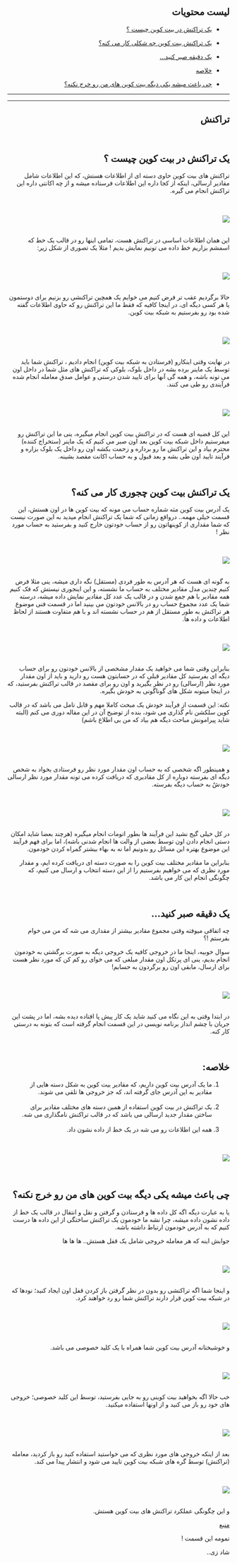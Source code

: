 <div dir="rtl">
    <br>
    <h2>لیست محتویات</h2>
    <ul>
        <li>
            <p><a href="#1">یک تراکنش در بیت کوین چیست ؟</a></p>
        </li>
        <li>
            <p><a href="#2">یک تراکنش بیت کوین چه شکلی کار می کنه؟</a></p>
        </li>
        <li>
            <p><a href="#3">یک دقیقه صبر کنید...</a></p>
        </li>
        <li>
            <p><a href="#4">خلاصه</a></p>
        </li>
        <li>
            <p><a href="#5">چی باعث میشه یکی دیگه بیت کوین های من رو خرج نکنه؟</a></p>
        </li>
    </ul>
    <hr>
    <hr>
    <h2>تراکنش</h2><br>
    <h2 id="1">یک تراکنش در بیت کوین چیست ؟</h2>
    <p>تراکنش های بیت کوین حاوی دسته ای از اطلاعات هستش، که این اطلاعات شامل مقادیر ارسالی، اینکه از کجا داره این اطلاعات فرستاده میشه و از چه اکانتی داره این تراکنش انجام می گیره.</p>
    <br><br><img src="https://learnmeabitcoin.com/beginners/images/transactions/png/01-transaction-table.png"><br><br>
    <p>این همان اطلاعات اساسی در تراکنش هست، تمامی اینها رو در قالب یک خط که اسمشم بزاریم خط داده می تونیم نمایش بدیم ! مثلا یک تصوری از شکل زیر:</p>
    <br><br><img src="https://learnmeabitcoin.com/beginners/images/transactions/png/01-transaction-table-data.png"><br><br>
    <p>حالا برگردیم عقب تر فرض کنیم می خوایم یک همچین تراکنشی رو بزنیم برای دوستمون یا هر کسی دیگه ای، در اینجا کافیه که فقط ما این تراکنش رو که حاوی اطلاعات گفته شده بود رو بفرستیم به شبکه بیت کوین.</p>
    <br><br><img src="https://learnmeabitcoin.com/beginners/images/transactions/png/01-transaction-table-data-network.png"><br><br>
    <p>در نهایت وقتی اینکارو (فرستادن به شبکه بیت کوین) انجام دادیم ، تراکنش شما باید توسط یک ماینر برده بشه در داخل بلوک، بلوکی که تراکنش های مثل شما در داخل اون می تونه باشه، و همه گی آنها برای تایید شدن درستی و عوامل صدق معامله انجام شده فرآیندی رو طی
        می کنند.</p>
    <br><br><img src="https://learnmeabitcoin.com/beginners/images/transactions/png/01-transaction-table-data-network-mined.png"><br><br>
    <p>این کل قضیه ای هست که در تراکنش بیت کوین انجام میگیره، ینی ما این تراکنش رو میفرستیم داخل شبکه بیت کوین بعد اون صبر می کنیم که یک ماینر (ستخراج کننده) محترم بیاد و این تراکنش ما رو برداره و زحمت بکشه اون رو داخل یک بلوک بزاره و فرآیند تایید اون
        طی بشه و بعد قبول و به حساب اکانت مقصد بشینه.
    </p>
    <br>
    <h2 id="2">یک تراکنش بیت کوین چجوری کار می کنه؟</h2>
    <p>
        یک آدرس بیت کوین مثه شماره حساب می مونه که بیت کوین ها در اون هستش، این قسمت خیلی مهمه.. درواقع زمانی که شما یک تراکنش انجام میدید به این صورت نیست که شما مقداری از کوینهاتون رو از حساب خودتون خارج کنید و بفرستید به حساب مورد نظر !
    </p>
    <br><br><img src="https://learnmeabitcoin.com/beginners/images/transactions/png/02-pot.png"><br><br>
    <p>به گونه ای هست که هر آدرس به طور فردی (مستقل) نگه داری میشه، ینی مثلا فرض کنیم چندین مدل مقادیر مختلف به حساب ما نشسته، و این اینجوری نیستش که فک کنیم همه مقادیر با هم جمع شدن و در قالب یک عدد کل مقادیر نمایش داده میشه، درسته شما یک عدد مجموع
        حساب رو در بالانس خودتون می بینید اما در قسمت فنی موضوع هر تراکنش به طور مستقل از هم در حساب نشسته اند و با هم متفاوت هستند از لحاظ اطلاعات و داده ها.
    </p>
    <br><br><img src="https://learnmeabitcoin.com/beginners/images/transactions/png/02-address1.png"><br><br>
    <p>بنابراین وقتی شما می خواهید یک مقدار مشخصی از بالانس خودتون رو برای حساب دیگه ای بفرستید کل مقادیر قبلی که در حسابتون هست رو دارید و باید از اون مقدار مورد نظر (ارسالی) رو در نظر بگیرید و اون رو برای مقصد در قالب تراکنش بفرستید، که در اینجا میتونه
        شکل های گوناگونی به خودش بگیره.</p>
    <p>نکته: این قسمت از فرآیند خودش یک مبحث کاملا مهم و قابل تامل می باشد که در قالب کوین سلکشن نام گذاری می شود، بنده از توضیح آن در این مقاله دوری می کنم (البته شاید پیرامونش مباحث دیگه هم بیاد که من بی اطلاع باشم)</p>
    <br><br><img src="https://learnmeabitcoin.com/beginners/images/transactions/png/02-address1-address2.png"><br><br>
    <p>و همینطور اگه شخصی که به حساب اون مقدار مورد نظر رو فرستادی بخواد به شخص دیگه ای بفرسته دوباره از کل مقادیری که دریافت کرده می تونه مقدار مورد نظر ارسالی خودشٌ به حساب دیگه بفرسته.</p>
    <br><br><img src="https://learnmeabitcoin.com/beginners/images/transactions/png/02-address1-address2-address3.png"><br><br>
    <p>در کل خیلی گیج نشید این فرآیند ها بطور اتومات انجام میگیره (هرچند بعضا شاید امکان دستی انجام دادن اون توسط بعضی از والت ها انجام شدنی باشه)، اما برای فهم فرآیند این موضوع بهتره این مسائل رو بدونیم اما نه به بهاء بیشتر گمراه کردن خودمون.</p>
    <p>بنابراین ما مقادیر مختلف بیت کوین را به صورت دسته ای دریافت کرده ایم، و مقدار مورد نظری که می خواهیم بفرستیم را از این دسته انتخاب و ارسال می کنیم، که چگونگی انجام این کار می باشد.</p>
    <br>
    <h2 id="3">یک دقیقه صبر کنید...</h2>
    <p>چه اتفاقی میوفته وقتی مجموع مقادیر بیشتر از مقداری می شه که من می خوام بفرستم !؟</p>
    <p>سوال خوبیه، اینجا ما در خروجی کافیه یک خروجی دیگه به صورت برگشتی به خودمون انجام بدیم، ینی ای پرتکل اون مقدار مبلغی که می خوای رو کم کن که مورد نظر هست برای ارسال، مابقی اون رو برگردون به حسابم!</p>
    <br><br><img src="https://learnmeabitcoin.com/beginners/images/transactions/png/02-address1-address2-change.png"><br><br>
    <p>در ابتدا وقتی به این نگاه می کنید شاید یک کار پیش پا افتاده دیده بشه، اما در پشت این جریان با چشم انداز برنامه نویسی در این قسمت انجام گرفته است که بتونه به درستی کار کنه.</p>
    <br>
    <h2 id="4">خلاصه:</h2>
    <ol>
        <li>ما یک آدرس بیت کوین داریم، که مقادیر بیت کوین به شکل دسته هایی از مقادیر به این آدرس جای گرفته اند، که جز خروجی ها تلقی می شوند.</li><br>
        <li>یک تراکنش در بیت کوین استفاده از همین دسته های مختلف مقادیر برای ساختن مقدار جدید ارسالی می باشد که در قالب تراکنش نامگذاری می شه.</li><br>
        <li>همه این اطلاعات رو می شه در یک خط از داده نشون داد.</li>
    </ol>
    <br><br><img src="https://learnmeabitcoin.com/beginners/images/transactions/png/02-address1-address2-change-data.png"><br><br>
    <br>
    <h2 id="5">چی باعث میشه یکی دیگه بیت کوین های من رو خرج نکنه؟</h2>
    <p>یا به عبارت دیگه اگه کل داده ها و فرستادن و گرفتن و نقل و انتقال در قالب یک خط از داده نشون داده میشه، چرا نشه ما خودمون یک تراکنش ساختگی از این داده ها درست کنیم که به آدرس خودمون ارتباط داشته باشه.</p>
    <p>جوابش اینه که هر معامله خروجی شامل یک قفل هستش.. ها ها ها</p>
    <br><br><img src="https://learnmeabitcoin.com/beginners/images/transactions/png/03-output-locks.png"><br><br>
    <p>و اینجا شما اگه تراکنشی رو بدون در نظر گرفتن باز کردن قفل اون ایجاد کنید؛ نودها که در شبکه بیت کوین قرار دارند تراکنش شما رو رد خواهند کرد.</p>
    <br><br><img src="https://learnmeabitcoin.com/beginners/images/transactions/png/03-output-locks-rejected.png"><br><br>
    <p>و خوشبختانه آدرس بیت کوین شما همراه با یک کلید خصوصی می باشد.</p>
    <br><br><img src="https://learnmeabitcoin.com/beginners/images/transactions/png/03-address-key.png"><br><br>
    <p>خب حالا اگه بخواهید بیت کوینی رو به جایی بفرستید، توسط این کلید خصوصی؛ خروجی های خود رو باز می کنید و از اونها استفاده میکنید.</p>
    <br><br><img src="https://learnmeabitcoin.com/beginners/images/transactions/png/03-address-key-unlock.png"><br><br>
    <p>بعد از اینکه خروجی های مورد نظری که می خواستید استفاده کنید رو باز کردید، معامله (تراکنش) توسط گره های شبکه بیت کوین تایید می شود و انتشار پیدا می کند.</p>
    <br><br><img src="https://learnmeabitcoin.com/beginners/images/transactions/png/03-output-locks-accepted.png"><br><br>
    <p>و این چگونگی عملکرد تراکنش های بیت کوین هستش.</p>
    <p><a href="https://learnmeabitcoin.com/beginners/transactions">منبع</a></p>
    <p>تمومه این قسمت !</p>
    <p>شاد زی..</p>
</div>

